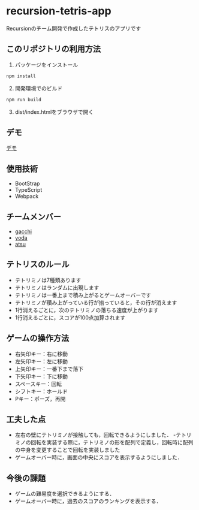 # recursion-tetris-app
Recursionのチーム開発で作成したテトリスのアプリです

## このリポジトリの利用方法

1. パッケージをインストール
```sh
npm install
```

2. 開発環境でのビルド

```sh
npm run build
```

3. dist/index.htmlをブラウザで開く

## デモ
[デモ](https://teamdev-red.github.io/recursion-tetris-app/)

## 使用技術
- BootStrap
- TypeScript
- Webpack

## チームメンバー
- [gacchi](https://github.com/Youichi-Higa)
- [yoda](https://github.com/YukiYouda)
- [atsu](https://github.com/Atsu77)

## テトリスのルール
- テトリミノは7種類あります
- テトリミノはランダムに出現します
- テトリミノは一番上まで積み上がるとゲームオーバーです
- テトリミノが積み上がっている行が揃っていると，その行が消えます
- 1行消えるごとに，次のテトリミノの落ちる速度が上がります
- 1行消えるごとに，スコアが100点加算されます

## ゲームの操作方法
- 右矢印キー：右に移動
- 左矢印キー：左に移動
- 上矢印キー：一番下まで落下
- 下矢印キー：下に移動
- スペースキー：回転
- シフトキー：ホールド
- Pキー：ポーズ，再開

## 工夫した点
- 左右の壁にテトリミノが接触しても，回転できるようにしました．
-テトリミノの回転を実装する際に，テトリミノの形を配列で定義し，回転時に配列の中身を変更することで回転を実装しました
- ゲームオーバー時に，画面の中央にスコアを表示するようにしました．

## 今後の課題
- ゲームの難易度を選択できるようにする．
- ゲームオーバー時に，過去のスコアのランキングを表示する．
